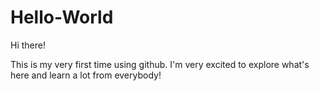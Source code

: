 # Hello-World

Hi there!

This is my very first time using github. I'm very excited to explore what's here and learn a lot from everybody!
